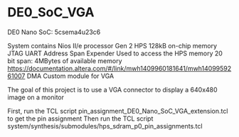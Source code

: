 # DE0_SoC_VGA

DE0 Nano SoC: 5csema4u23c6

System contains
        Nios II/e processor Gen 2
        HPS
        128kB on-chip memory
        JTAG UART
        Address Span Expender
                Used to access the HPS memory
                20 bit span: 4MBytes of available memory
                https://documentation.altera.com/#/link/mwh1409960181641/mwh1409959261007
        DMA
        Custom module for VGA

The goal of this project is to use a VGA connector to display a 640x480 image on a monitor


First, run the TCL script pin\_assignment\_DE0\_Nano\_SoC\_VGA_extension.tcl to get the pin assignment
Then run the TCL script system/synthesis/submodules/hps\_sdram\_p0\_pin\_assignments.tcl


